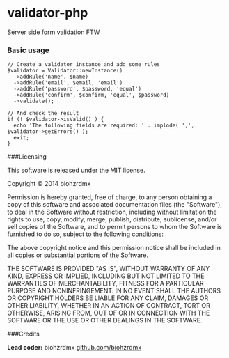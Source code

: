 validator-php
=============

Server side form validation FTW

### Basic usage

	// Create a validator instance and add some rules
	$validator = Validator::newInstance()
	  ->addRule('name', $name)
	  ->addRule('email', $email, 'email')
	  ->addRule('password', $password, 'equal')
	  ->addRule('confirm', $confirm, 'equal', $password)
	  ->validate();

	// And check the result
	if (! $validator->isValid() ) {
	  echo 'The following fields are required: ' . implode( ',', $validator->getErrors() );
	  exit;
	}

###Licensing

This software is released under the MIT license.

Copyright © 2014 biohzrdmx

Permission is hereby granted, free of charge, to any person obtaining a copy of this software and associated documentation files (the "Software"), to deal in the Software without restriction, including without limitation the rights to use, copy, modify, merge, publish, distribute, sublicense, and/or sell copies of the Software, and to permit persons to whom the Software is furnished to do so, subject to the following conditions:

The above copyright notice and this permission notice shall be included in all copies or substantial portions of the Software.

THE SOFTWARE IS PROVIDED "AS IS", WITHOUT WARRANTY OF ANY KIND, EXPRESS OR IMPLIED, INCLUDING BUT NOT LIMITED TO THE WARRANTIES OF MERCHANTABILITY, FITNESS FOR A PARTICULAR PURPOSE AND NONINFRINGEMENT. IN NO EVENT SHALL THE AUTHORS OR COPYRIGHT HOLDERS BE LIABLE FOR ANY CLAIM, DAMAGES OR OTHER LIABILITY, WHETHER IN AN ACTION OF CONTRACT, TORT OR OTHERWISE, ARISING FROM, OUT OF OR IN CONNECTION WITH THE SOFTWARE OR THE USE OR OTHER DEALINGS IN THE SOFTWARE.

###Credits

**Lead coder:** biohzrdmx [github.com/biohzrdmx](http://github.com/biohzrdmx)